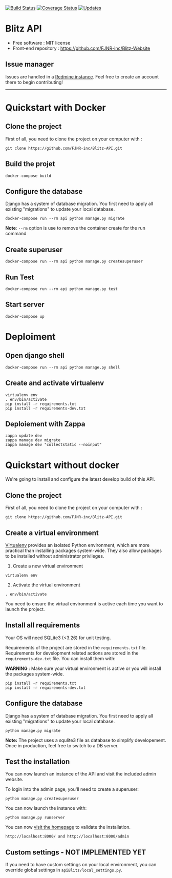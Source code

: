 [![Build Status](https://travis-ci.org/FJNR-inc/Blitz-API.svg?branch=develop)](https://travis-ci.org/FJNR-inc/Blitz-API)
[![Coverage Status](https://coveralls.io/repos/github/FJNR-inc/Blitz-API/badge.svg?branch=develop)](https://coveralls.io/github/FJNR-inc/Blitz-API?branch=develop)
[![Updates](https://pyup.io/repos/github/FJNR-inc/Blitz-API/shield.svg)](https://pyup.io/repos/github/FJNR-inc/Blitz-API/)


# Blitz API

 - Free software : MIT license
 - Front-end repository : https://github.com/FJNR-inc/Blitz-Website

## Issue manager

Issues are handled in a [Redmine instance](https://genielibre.com/projects/blitz-paradisio).
Feel free to create an account there to begin contributing!

---

# Quickstart with Docker

## Clone the project

First of all, you need to clone the project on your computer with :

```
git clone https://github.com/FJNR-inc/Blitz-API.git
```

## Build the projet

```
docker-compose build
```


## Configure the database

Django has a system of database migration. You first need to apply all existing "migrations" to update your local database.

```
docker-compose run --rm api python manage.py migrate
```

**Note**: ``--rm`` option is use to remove the container create for the run command

## Create superuser

```
docker-compose run --rm api python manage.py createsuperuser
```

## Run Test
```
docker-compose run --rm api python manage.py test
```

## Start server
```
docker-compose up
```

# Deploiment

## Open django shell

```
docker-compose run --rm api python manage.py shell
```
## Create and activate virtualenv
```
virtualenv env
. env/bin/activate
pip install -r requirements.txt
pip install -r requirements-dev.txt
```

## Deploiement with Zappa

```
zappa update dev
zappa manage dev migrate
zappa manage dev "collectstatic --noinput"
```



# Quickstart without docker

We're going to install and configure the latest develop build of this API.

## Clone the project

First of all, you need to clone the project on your computer with :

```
git clone https://github.com/FJNR-inc/Blitz-API.git
```


## Create a virtual environment

[Virtualenv](https://virtualenv.pypa.io/) provides an isolated Python environment, which are more practical than installing packages system-wide. They also allow packages to be installed without administrator privileges.

1. Create a new virtual environment
```
virtualenv env
```

2. Activate the virtual environment
```
. env/bin/activate
```

You need to ensure the virtual environment is active each time you want to launch the project.

## Install all requirements

Your OS will need SQLite3 (<3.26) for unit testing.

Requirements of the project are stored in the `requirements.txt` file.
Requirements for development related actions are stored in the `requirements-dev.txt` file.
You can install them with:

**WARNING** : Make sure your virtual environment is active or you will install the packages system-wide.
```
pip install -r requirements.txt
pip install -r requirements-dev.txt
```

## Configure the database

Django has a system of database migration. You first need to apply all existing "migrations" to update your local database.

```
python manage.py migrate
```

**Note:** The project uses a squlite3 file as database to simplify developement. Once in production, feel free to switch to a DB server.

## Test the installation

You can now launch an instance of the API and visit the included admin website.

To login into the admin page, you'll need to create a superuser:
```
python manage.py createsuperuser
```
You can now launch the instance with:
```
python manage.py runserver
```

You can now [visit the homepage](http://localhost:8000/) to validate the installation.

```
http://localhost:8000/ and http://localhost:8000/admin
```


## Custom settings - NOT IMPLEMENTED YET

If you need to have custom settings on your local environment, you can override global settings in `apiBlitz/local_settings.py`.
